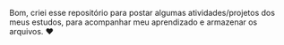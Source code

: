 Bom, criei esse repositório para postar algumas atividades/projetos dos meus estudos, para acompanhar meu aprendizado e armazenar os arquivos. ❤
